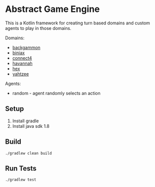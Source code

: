 # Abstract Game Engine

This is a Kotlin framework for creating turn based
domains and custom agents to play in those domains.

Domains:
- [backgammon](https://en.wikipedia.org/wiki/Backgammon)
- [biniax](https://en.wikipedia.org/wiki/Biniax)
- [connect4](https://en.wikipedia.org/wiki/Connect4)
- [havannah](https://en.wikipedia.org/wiki/Havannah)
- [hex](https://en.wikipedia.org/wiki/Hex_%28board_game%29)
- [yahtzee](https://en.wikipedia.org/wiki/Yahtzee)

Agents:
- random - agent randomly selects an action

## Setup

1. Install gradle
2. Install java sdk 1.8

## Build

    ./gradlew clean build

## Run Tests

    ./gradlew test
